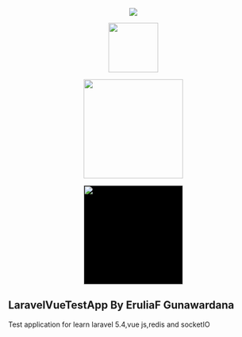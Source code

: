 <p align="center"><img src="https://laravel.com/assets/img/components/logo-laravel.svg"></p>
<p align="center"><img width="100"src="https://vuejs.org/images/logo.png"></p>
<p align="center"><img width="200"src="http://poiemaweb.com/img/socketio-logo.png"></p>
<p align="center"><img width="200"src="https://redis.io/images/redis-white.png" style="background-color:#000"></p>


## LaravelVueTestApp By EruliaF Gunawardana


Test application for learn laravel 5.4,vue js,redis and socketIO 